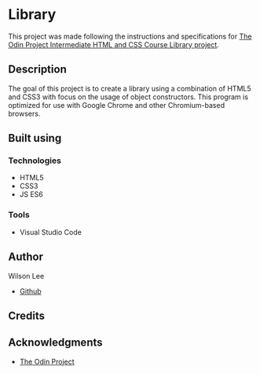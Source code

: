 # Library

This project was made following the instructions and specifications for [The Odin Project Intermediate HTML and CSS Course Library project](https://www.theodinproject.com/lessons/node-path-javascript-library).

## Description

The goal of this project is to create a library using a combination of HTML5 and CSS3 with focus on the usage of object constructors. This program is optimized for use with Google Chrome and other Chromium-based browsers.

## Built using

### Technologies

- HTML5
- CSS3
- JS ES6

### Tools

- Visual Studio Code

## Author

Wilson Lee
- [Github](https://github.com/estercade/)

## Credits



## Acknowledgments

* [The Odin Project](https://www.theodinproject.com/)